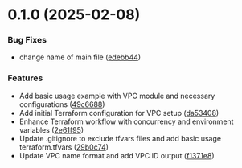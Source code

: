 # 0.1.0 (2025-02-08)


### Bug Fixes

* change name of main file ([edebb44](https://github.com/lroquec/aws-vpc-module/commit/edebb4483c90d56cbb05fd046e8e47d7ecf260e3))


### Features

* Add basic usage example with VPC module and necessary configurations ([49c6688](https://github.com/lroquec/aws-vpc-module/commit/49c66886e8f601d72e1db9de142618136f99556c))
* Add initial Terraform configuration for VPC setup ([da53408](https://github.com/lroquec/aws-vpc-module/commit/da534082c2e7a0cf6c6b8260c83625699cb900a0))
* Enhance Terraform workflow with concurrency and environment variables ([2e61f95](https://github.com/lroquec/aws-vpc-module/commit/2e61f951dd927ae67e3bd870e97e62ea58384d39))
* Update .gitignore to exclude tfvars files and add basic usage terraform.tfvars ([29b0c74](https://github.com/lroquec/aws-vpc-module/commit/29b0c741cd8c0b93b404d64ccd10dc58cf8f024c))
* Update VPC name format and add VPC ID output ([f1371e8](https://github.com/lroquec/aws-vpc-module/commit/f1371e898d881a7775fddb5aafb38bdefe4d7d57))



